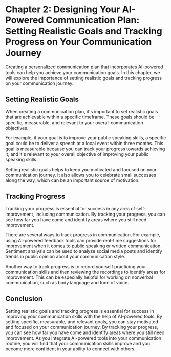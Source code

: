 Chapter 2: Designing Your AI-Powered Communication Plan: Setting Realistic Goals and Tracking Progress on Your Communication Journey
====================================================================================================================================

Creating a personalized communication plan that incorporates AI-powered tools can help you achieve your communication goals. In this chapter, we will explore the importance of setting realistic goals and tracking progress on your communication journey.

Setting Realistic Goals
-----------------------

When creating a communication plan, it's important to set realistic goals that are achievable within a specific timeframe. These goals should be specific, measurable, and relevant to your overall communication objectives.

For example, if your goal is to improve your public speaking skills, a specific goal could be to deliver a speech at a local event within three months. This goal is measurable because you can track your progress towards achieving it, and it's relevant to your overall objective of improving your public speaking skills.

Setting realistic goals helps to keep you motivated and focused on your communication journey. It also allows you to celebrate small successes along the way, which can be an important source of motivation.

Tracking Progress
-----------------

Tracking your progress is essential for success in any area of self-improvement, including communication. By tracking your progress, you can see how far you have come and identify areas where you still need improvement.

There are several ways to track progress in communication. For example, using AI-powered feedback tools can provide real-time suggestions for improvement when it comes to public speaking or written communication. Sentiment analysis can be used to analyze social media posts and identify trends in public opinion about your communication style.

Another way to track progress is to record yourself practicing your communication skills and then reviewing the recordings to identify areas for improvement. This can be especially helpful for working on nonverbal communication, such as body language and tone of voice.

Conclusion
----------

Setting realistic goals and tracking progress is essential for success in improving your communication skills with the help of AI-powered tools. By setting specific, measurable, and relevant goals, you can stay motivated and focused on your communication journey. By tracking your progress, you can see how far you have come and identify areas where you still need improvement. As you integrate AI-powered tools into your communication routine, you will find that your communication skills improve and you become more confident in your ability to connect with others.
